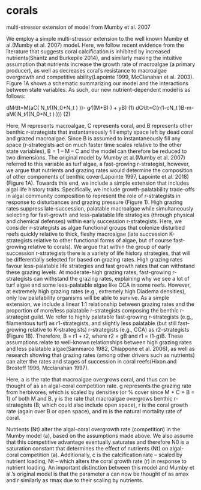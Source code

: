 # corals
multi-stressor extension of model from Mumby et al. 2007


We employ a simple multi-stressor extension to the well known Mumby et al.(Mumby et al. 2007) model. Here, we follow recent evidence from the literature that suggests coral calcification is inhibited by increased nutrients(Shantz and Burkepile 2014), and similarly making the intuitive assumption that nutrients increase the growth rate of macroalgae (a primary producer), as well as decreases coral’s resistance to macroalgae overgrowth and competitive ability(Lapointe 1999, McClanahan et al. 2003). Figure 1A shows a schematic summarizing our model and the interactions between state variables. As such, our new nutrient-dependent model is as follows: 

dM⁄dt=M(aC( N_t⁄((N_0+N_t ) ))-   g⁄((M+B) )  + yB)                   (1)
dC⁄dt=C(r(1-cN_t )B-m-aM( N_t⁄((N_0+N_t ) )))                   (2)

Here, M represents macroalgae, C represents coral, and B represents other benthic r-strategists that instantaneously fill empty space left by dead coral and grazed macroalgae. Since B is assumed to instantaneously fill any space (r-strategists act on much faster time scales relative to the other state variables), B = 1 – M – C and the model can therefore be reduced to two dimensions. The original model by Mumby et al.(Mumby et al. 2007) referred to this variable as turf algae, a fast-growing r-strategist, however, we argue that nutrients and grazing rates would determine the composition of other components of benthic cover(Lapointe 1997, Lapointe et al. 2018) (Figure 1A). Towards this end, we include a simple extension that includes algal life history traits. Specifically, we include growth-palatability trade-offs in algal community composition to represent the role of r-strategists in response to disturbances and grazing pressure (Figure 1). High grazing rates suppress late-succession, palatable macroalgae while simultaneously selecting for fast-growth and less-palatable life strategies (through physical and chemical defenses) within early succession r-strategists. Here, we consider r-strategists as algae functional groups that colonize disturbed reefs quickly relative to thick, fleshy macroalgae (late succession K-strategists relative to other functional forms of algae, but of course fast-growing relative to corals). We argue that within the group of early succession r-strategists there is a variety of life history strategies, that will be differentially selected for based on grazing rates. High grazing rates favour less-palatable life strategies and fast growth rates that can withstand these grazing levels. At moderate-high grazing rates, fast-growing r-strategists can withstand the grazing rates, explaining why we see a lot of turf algae and some less-palatable algae like CCA in some reefs. However, at extremely high grazing rates (e.g., extremely high Diadema densities), only low palatability organisms will be able to survive. As a simple extension, we include a linear 1:1 relationship between grazing rates and the proportion of more/less palatable r-strategists composing the benthic r-strategist guild. We refer to highly palatable fast-growing r-strategists (e.g., filamentous turf) as r1-strategists, and slightly less palatable (but still fast-growing relative to K-strategists) r-strategists (e.g., CCA) as r2-strategists (Figure 1B). Therefore, B = r1 + r2, where r2 = gB and r1 = (1-g)B. These assumptions relate to well-known relationships between high grazing rates and less palatable algae(Sammarco 1982, Chiappone et al. 2006), as well as research showing that grazing rates (among other drivers such as nutrients) can alter the rates and stages of succession in coral reefs(Hixon and Brostoff 1996, Mcclanahan 1997). 

Here, a is the rate that macroalgae overgrows coral, and thus can be thought of as an algal-coral competition rate. g represents the grazing rate from herbivores, which is scaled by densities (or % cover since M + C + B = 1) of both M and B.  y is the rate that macroalgae overgrows benthic r-strategists (B; which could also include open space), r is the coral growth rate (again over B or open space), and m is the natural mortality rate of coral. 
 
Nutrients (Nt) alter the algal-coral overgrowth rate (competition) in the Mumby model (a), based on the assumptions made above. We also assume that this competitive advantage eventually saturates and therefore N0 is a saturation constant that determines the effect of nutrients (Nt) on algal-coral competition (a). Additionally, c is the calcification rate – scaled by nutrient loading, Nt – which alters the coral growth rate (r) in response to nutrient loading. An important distinction between this model and Mumby et al.’s original model is that the parameter a can now be thought of as amax and r similarly as rmax due to their scaling by nutrients. 

